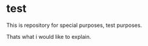 # test
This is repository for special purposes, test purposes.

Thats what i would like to explain.
